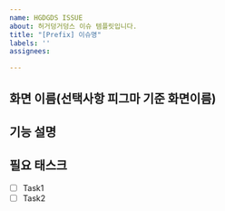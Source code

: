 ```yaml
---
name: HGDGDS ISSUE
about: 허거덩거덩스 이슈 템플릿입니다.
title: "[Prefix] 이슈명"
labels: ''
assignees: 

---
```


## 화면 이름(선택사항 피그마 기준 화면이름)

## 기능 설명

## 필요 태스크
- [ ] Task1
- [ ] Task2